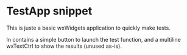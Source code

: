 # TestApp snippet #

This is juste a basic wxWidgets application to quickly make tests.

In contains a simple button to launch the test function, and a multiline wxTextCtrl to show the results (unused as-is).
